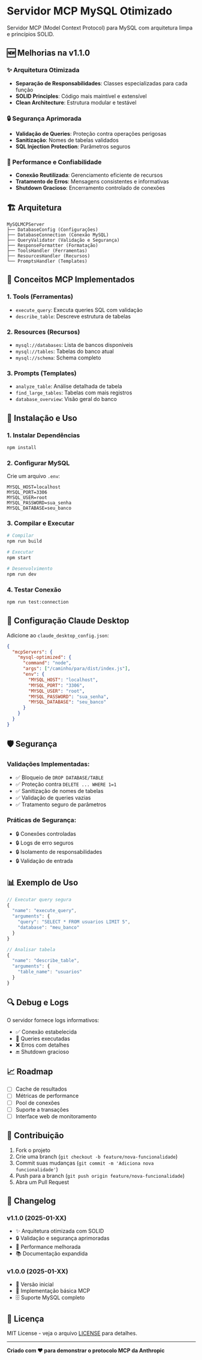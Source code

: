 # Servidor MCP MySQL Otimizado

Servidor MCP (Model Context Protocol) para MySQL com arquitetura limpa e princípios SOLID.

## 🆕 Melhorias na v1.1.0

### ✨ Arquitetura Otimizada
- **Separação de Responsabilidades**: Classes especializadas para cada função
- **SOLID Principles**: Código mais maintível e extensível
- **Clean Architecture**: Estrutura modular e testável

### 🔒 Segurança Aprimorada
- **Validação de Queries**: Proteção contra operações perigosas
- **Sanitização**: Nomes de tabelas validados
- **SQL Injection Protection**: Parâmetros seguros

### 🚀 Performance e Confiabilidade
- **Conexão Reutilizada**: Gerenciamento eficiente de recursos
- **Tratamento de Erros**: Mensagens consistentes e informativas
- **Shutdown Gracioso**: Encerramento controlado de conexões

## 🏗️ Arquitetura

```
MySQLMCPServer
├── DatabaseConfig (Configurações)
├── DatabaseConnection (Conexão MySQL)
├── QueryValidator (Validação e Segurança)
├── ResponseFormatter (Formatação)
├── ToolsHandler (Ferramentas)
├── ResourcesHandler (Recursos)
└── PromptsHandler (Templates)
```

## 🎯 Conceitos MCP Implementados

### 1. **Tools (Ferramentas)**
- `execute_query`: Executa queries SQL com validação
- `describe_table`: Descreve estrutura de tabelas

### 2. **Resources (Recursos)**
- `mysql://databases`: Lista de bancos disponíveis
- `mysql://tables`: Tabelas do banco atual
- `mysql://schema`: Schema completo

### 3. **Prompts (Templates)**
- `analyze_table`: Análise detalhada de tabela
- `find_large_tables`: Tabelas com mais registros
- `database_overview`: Visão geral do banco

## 🚀 Instalação e Uso

### 1. Instalar Dependências
```bash
npm install
```

### 2. Configurar MySQL
Crie um arquivo `.env`:
```env
MYSQL_HOST=localhost
MYSQL_PORT=3306
MYSQL_USER=root
MYSQL_PASSWORD=sua_senha
MYSQL_DATABASE=seu_banco
```

### 3. Compilar e Executar
```bash
# Compilar
npm run build

# Executar
npm start

# Desenvolvimento
npm run dev
```

### 4. Testar Conexão
```bash
npm run test:connection
```

## 🔧 Configuração Claude Desktop

Adicione ao `claude_desktop_config.json`:

```json
{
  "mcpServers": {
    "mysql-optimized": {
      "command": "node",
      "args": ["/caminho/para/dist/index.js"],
      "env": {
        "MYSQL_HOST": "localhost",
        "MYSQL_PORT": "3306",
        "MYSQL_USER": "root",
        "MYSQL_PASSWORD": "sua_senha",
        "MYSQL_DATABASE": "seu_banco"
      }
    }
  }
}
```

## 🛡️ Segurança

### Validações Implementadas:
- ✅ Bloqueio de `DROP DATABASE/TABLE`
- ✅ Proteção contra `DELETE ... WHERE 1=1`
- ✅ Sanitização de nomes de tabelas
- ✅ Validação de queries vazias
- ✅ Tratamento seguro de parâmetros

### Práticas de Segurança:
- 🔒 Conexões controladas
- 🔒 Logs de erro seguros
- 🔒 Isolamento de responsabilidades
- 🔒 Validação de entrada

## 📊 Exemplo de Uso

```javascript
// Executar query segura
{
  "name": "execute_query",
  "arguments": {
    "query": "SELECT * FROM usuarios LIMIT 5",
    "database": "meu_banco"
  }
}

// Analisar tabela
{
  "name": "describe_table",
  "arguments": {
    "table_name": "usuarios"
  }
}
```

## 🔍 Debug e Logs

O servidor fornece logs informativos:
- ✅ Conexão estabelecida
- 🔄 Queries executadas
- ❌ Erros com detalhes
- 🔚 Shutdown gracioso

## 📈 Roadmap

- [ ] Cache de resultados
- [ ] Métricas de performance  
- [ ] Pool de conexões
- [ ] Suporte a transações
- [ ] Interface web de monitoramento

## 🤝 Contribuição

1. Fork o projeto
2. Crie uma branch (`git checkout -b feature/nova-funcionalidade`)
3. Commit suas mudanças (`git commit -m 'Adiciona nova funcionalidade'`)
4. Push para a branch (`git push origin feature/nova-funcionalidade`)
5. Abra um Pull Request

## 📝 Changelog

### v1.1.0 (2025-01-XX)
- ✨ Arquitetura otimizada com SOLID
- 🔒 Validação e segurança aprimoradas
- 🚀 Performance melhorada
- 📚 Documentação expandida

### v1.0.0 (2025-01-XX)
- 🎉 Versão inicial
- 🔧 Implementação básica MCP
- 🗄️ Suporte MySQL completo

## 📄 Licença

MIT License - veja o arquivo [LICENSE](LICENSE) para detalhes.

---

**Criado com ❤️ para demonstrar o protocolo MCP da Anthropic**